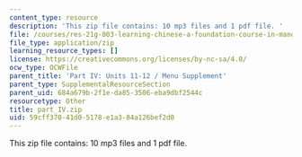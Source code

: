 ```yaml
---
content_type: resource
description: 'This zip file contains: 10 mp3 files and 1 pdf file. '
file: /courses/res-21g-003-learning-chinese-a-foundation-course-in-mandarin-spring-2011/59cff37041d05178e1a384a126bef2d0_part_IV.zip
file_type: application/zip
learning_resource_types: []
license: https://creativecommons.org/licenses/by-nc-sa/4.0/
ocw_type: OCWFile
parent_title: 'Part IV: Units 11-12 / Menu Supplement'
parent_type: SupplementalResourceSection
parent_uid: 684a679b-2f1e-da85-3506-eba9dbf2544c
resourcetype: Other
title: part_IV.zip
uid: 59cff370-41d0-5178-e1a3-84a126bef2d0
---
```

This zip file contains: 10 mp3 files and 1 pdf file. 